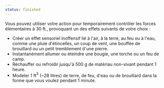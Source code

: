 ```yaml
---
status: finished
---
```

Vous pouvez utiliser votre action pour temporairement contrôler les forces élémentaires à 30 ft., provoquant un des effets suivants de votre choix : 

 - Créer un effet sensoriel inoffensif lié à l'air, à la terre, au feu ou à l'eau, comme une pluie d'étincelles, un coup de vent, une bouffée de brouillard ou un petit tremblement d'une pierre.
 - Instantanément allumer ou éteindre une bougie, une torche ou un feu de camp.
 - Réchauffer ou refroidir jusqu'à 500 g de matériau non-vivant pendant 1 heure.
 - Modeler 1 ft$^3$ (~28 litres) de terre, de feu, d'eau ou de brouillard dans la forme que vous voulez pendant 1 minute.